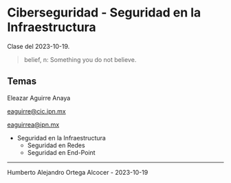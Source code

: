 # Ciberseguridad - Seguridad en la Infraestructura

Clase del 2023-10-19.

> belief, n:
> Something you do not believe.

## Temas

Eleazar Aguirre Anaya

eaguirre@cic.ipn.mx

eaguirrea@ipn.mx

- Seguridad en la Infraestructura
  - Seguridad en Redes
  - Seguridad en End-Point

---

Humberto Alejandro Ortega Alcocer - 2023-10-19
